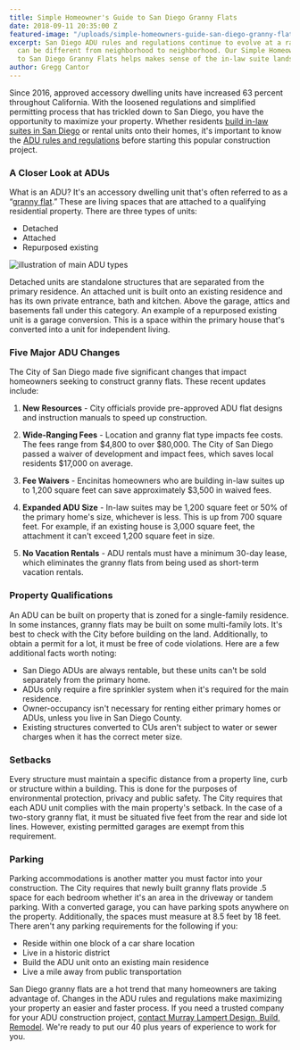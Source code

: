 ```yaml
---
title: Simple Homeowner's Guide to San Diego Granny Flats
date: 2018-09-11 20:35:00 Z
featured-image: "/uploads/simple-homeowners-guide-san-diego-granny-flats.jpg"
excerpt: San Diego ADU rules and regulations continue to evolve at a rapid pace, and
  can be different from neighborhood to neighborhood. Our Simple Homeowner's Guide
  to San Diego Granny Flats helps makes sense of the in-law suite landscape.
author: Gregg Cantor
---
```


Since 2016, approved accessory dwelling units have increased 63 percent throughout California. With the loosened regulations and simplified permitting process that has trickled down to San Diego, you have the opportunity to maximize your property. Whether residents [build in-law suites in San Diego](/san-diego-in-law-suites) or rental units onto their homes, it's important to know the [ADU rules and regulations](/infographic-5-things-to-know-about-granny-flat-regulations-san-diego/) before starting this popular construction project.

### A Closer Look at ADUs

What is an ADU? It's an accessory dwelling unit that's often referred to as a “[granny flat](/3-things-to-know-about-granny-flat/).” These are living spaces that are attached to a qualifying residential property. There are three types of units: 

- Detached
- Attached
- Repurposed existing

![illustration of main ADU types](https://murraylampert.com/uploads/ADU-sketch-hausable.png "Primary Types of Accessory Dwelling Units")

Detached units are standalone structures that are separated from the primary residence. An attached unit is built onto an existing residence and has its own private entrance, bath and kitchen. Above the garage, attics and basements fall under this category. An example of a repurposed existing unit is a garage conversion. This is a space within the primary house that's converted into a unit for independent living. 

### Five Major ADU Changes

The City of San Diego made five significant changes that impact homeowners seeking to construct granny flats. These recent updates include:

1. **New Resources** - City officials provide pre-approved ADU flat designs and instruction manuals to speed up construction. 

2. **Wide-Ranging Fees** - Location and granny flat type impacts fee costs. The fees range from $4,800 to over $80,000. The City of San Diego passed a waiver of development and impact fees, which saves local residents $17,000 on average.

3. **Fee Waivers** - Encinitas homeowners who are building in-law suites up to 1,200 square feet can save approximately $3,500 in waived fees.

4. **Expanded ADU Size** - In-law suites may be 1,200 square feet or 50% of the primary home's size, whichever is less. This is up from 700 square feet. For example, if an existing house is 3,000 square feet, the attachment it can't exceed 1,200 square feet in size.   

5. **No Vacation Rentals** - ADU rentals must have a minimum 30-day lease, which eliminates the granny flats from being used as short-term vacation rentals.

### Property Qualifications

An ADU can be built on property that is zoned for a single-family residence. In some instances, granny flats may be built on some multi-family lots. It's best to check with the City before building on the land. Additionally, to obtain a permit for a lot, it must be free of code violations. Here are a few additional facts worth noting:

- San Diego ADUs are always rentable, but these units can't be sold separately from the primary home.
- ADUs only require a fire sprinkler system when it's required for the main residence. 
- Owner-occupancy isn't necessary for renting either primary homes or ADUs, unless you live in San Diego County.
- Existing structures converted to CUs aren't subject to water or sewer charges when it has the correct meter size.

### Setbacks 

Every structure must maintain a specific distance from a property line, curb or structure within a building. This is done for the purposes of environmental protection, privacy and public safety. The City requires that each ADU unit complies with the main property's setback. In the case of a two-story granny flat, it must be situated five feet from the rear and side lot lines. However, existing permitted garages are exempt from this requirement.

### Parking 

Parking accommodations is another matter you must factor into your construction. The City requires that newly built granny flats provide .5 space for each bedroom whether it's an area in the driveway or tandem parking. With a converted garage, you can have parking spots anywhere on the property. Additionally, the spaces must measure at 8.5 feet by 18 feet. There aren't any parking requirements for the following if you:

- Reside within one block of a car share location 
- Live in a historic district
- Build the ADU unit onto an existing main residence
- Live a mile away from public transportation

San Diego granny flats are a hot trend that many homeowners are taking advantage of. Changes in the ADU rules and regulations make maximizing your property an easier and faster process. If you need a trusted company for your ADU construction project, [contact Murray Lampert Design, Build, Remodel](/contact/). We're ready to put our 40 plus years of experience to work for you.